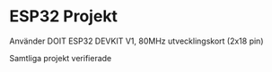 # ESP32 Projekt

Använder DOIT ESP32 DEVKIT V1, 80MHz utvecklingskort (2x18 pin)

Samtliga projekt verifierade
